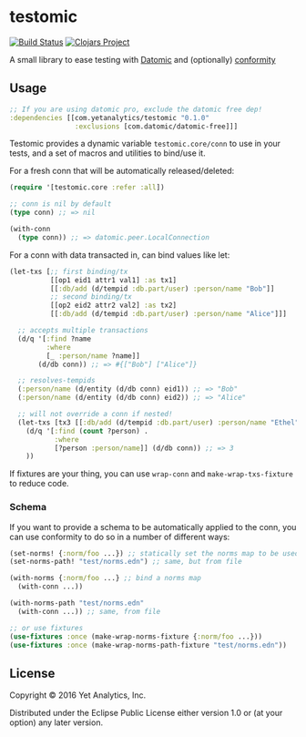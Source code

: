 # testomic

[![Build Status](https://travis-ci.org/yetanalytics/testomic.svg?branch=master)](https://travis-ci.org/yetanalytics/testomic)
[![Clojars Project](https://img.shields.io/clojars/v/com.yetanalytics/testomic.svg)](https://clojars.org/com.yetanalytics/testomic)

A small library to ease testing with [Datomic](http://www.datomic.com/) and (optionally) [conformity](https://github.com/rkneufeld/conformity)

## Usage

``` clojure
;; If you are using datomic pro, exclude the datomic free dep!
:dependencies [[com.yetanalytics/testomic "0.1.0"
                :exclusions [com.datomic/datomic-free]]]

```

Testomic provides a dynamic variable `testomic.core/conn` to use in your tests, and a set of macros and utilities to bind/use it.

For a fresh conn that will be automatically released/deleted:

``` clojure
(require '[testomic.core :refer :all])

;; conn is nil by default
(type conn) ;; => nil

(with-conn
  (type conn)) ;; => datomic.peer.LocalConnection

```

For a conn with data transacted in, can bind values like let:

``` clojure
(let-txs [;; first binding/tx
          [[op1 eid1 attr1 val1] :as tx1]
          [[:db/add (d/tempid :db.part/user) :person/name "Bob"]]
          ;; second binding/tx
          [[op2 eid2 attr2 val2] :as tx2]
          [[:db/add (d/tempid :db.part/user) :person/name "Alice"]]]

  ;; accepts multiple transactions
  (d/q '[:find ?name
         :where
         [_ :person/name ?name]]
       (d/db conn)) ;; => #{["Bob"] ["Alice"]}

  ;; resolves-tempids
  (:person/name (d/entity (d/db conn) eid1)) ;; => "Bob"
  (:person/name (d/entity (d/db conn) eid2)) ;; => "Alice"

  ;; will not override a conn if nested!
  (let-txs [tx3 [[:db/add (d/tempid :db.part/user) :person/name "Ethel"]]]
    (d/q '[:find (count ?person) .
           :where
           [?person :person/name]] (d/db conn)) ;; => 3
    ))

```

If fixtures are your thing, you can use `wrap-conn` and `make-wrap-txs-fixture` to reduce code.

### Schema

If you want to provide a schema to be automatically applied to the conn, you can use conformity to do so in a number of different ways:

``` clojure
(set-norms! {:norm/foo ...}) ;; statically set the norms map to be used
(set-norms-path! "test/norms.edn") ;; same, but from file

(with-norms {:norm/foo ...} ;; bind a norms map
  (with-conn ...))

(with-norms-path "test/norms.edn"
  (with-conn ...)) ;; same, from file

;; or use fixtures
(use-fixtures :once (make-wrap-norms-fixture {:norm/foo ...}))
(use-fixtures :once (make-wrap-norms-path-fixture "test/norms.edn"))

```

## License

Copyright © 2016 Yet Analytics, Inc.

Distributed under the Eclipse Public License either version 1.0 or (at
your option) any later version.
